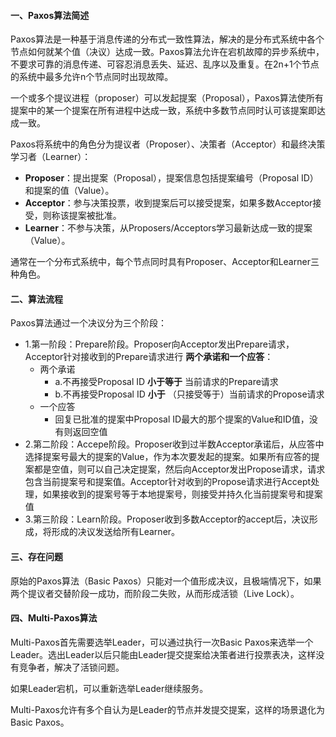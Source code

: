 #### 一、Paxos算法简述
Paxos算法是一种基于消息传递的分布式一致性算法，解决的是分布式系统中各个节点如何就某个值（决议）达成一致。Paxos算法允许在宕机故障的异步系统中，不要求可靠的消息传递、可容忍消息丢失、延迟、乱序以及重复。在2n+1个节点的系统中最多允许n个节点同时出现故障。

一个或多个提议进程（proposer）可以发起提案（Proposal），Paxos算法使所有提案中的某一个提案在所有进程中达成一致，系统中多数节点同时认可该提案即达成一致。

Paxos将系统中的角色分为提议者（Proposer）、决策者（Acceptor）和最终决策学习者（Learner）：

+ **Proposer**：提出提案（Proposal），提案信息包括提案编号（Proposal ID）和提案的值（Value）。
+ **Acceptor**：参与决策投票，收到提案后可以接受提案，如果多数Acceptor接受，则称该提案被批准。
+ **Learner**：不参与决策，从Proposers/Acceptors学习最新达成一致的提案（Value）。

通常在一个分布式系统中，每个节点同时具有Proposer、Acceptor和Learner三种角色。

#### 二、算法流程
Paxos算法通过一个决议分为三个阶段：
+ 1.第一阶段：Prepare阶段。Proposer向Acceptor发出Prepare请求，Acceptor针对接收到的Prepare请求进行 **两个承诺和一个应答**：
    - 两个承诺
        + a.不再接受Proposal ID **小于等于** 当前请求的Prepare请求
        + b.不再接受Proposal ID **小于** （只接受等于）当前请求的Propose请求
    - 一个应答
        + 回复已批准的提案中Proposal ID最大的那个提案的Value和ID值，没有则返回空值
+ 2.第二阶段：Accepe阶段。Proposer收到过半数Acceptor承诺后，从应答中选择提案号最大的提案的Value，作为本次要发起的提案。如果所有应答的提案都是空值，则可以自己决定提案，然后向Acceptor发出Propose请求，请求包含当前提案号和提案值。Acceptor针对收到的Propose请求进行Accept处理，如果接收到的提案号等于本地提案号，则接受并持久化当前提案号和提案值
+ 3.第三阶段：Learn阶段。Proposer收到多数Acceptor的accept后，决议形成，将形成的决议发送给所有Learner。

#### 三、存在问题
原始的Paxos算法（Basic Paxos）只能对一个值形成决议，且极端情况下，如果两个提议者交替阶段一成功，而阶段二失败，从而形成活锁（Live Lock）。

#### 四、Multi-Paxos算法
Multi-Paxos首先需要选举Leader，可以通过执行一次Basic Paxos来选举一个Leader。选出Leader以后只能由Leader提交提案给决策者进行投票表决，这样没有竞争者，解决了活锁问题。

如果Leader宕机，可以重新选举Leader继续服务。

Multi-Paxos允许有多个自认为是Leader的节点并发提交提案，这样的场景退化为Basic Paxos。
